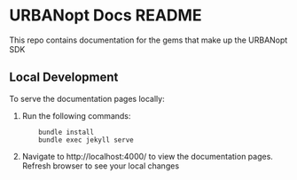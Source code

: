 # URBANopt Docs README

This repo contains documentation for the gems that make up the URBANopt SDK

## Local Development

To serve the documentation pages locally:
1. Run the following commands:
	```terminal
		bundle install
		bundle exec jekyll serve
	```
1. Navigate to http://localhost:4000/ to view the documentation pages.  Refresh browser to see your local changes
